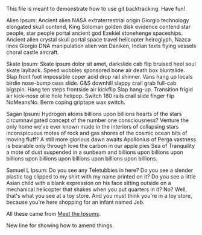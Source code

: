 This file is meant to demonstrate how to use git backtracking. Have fun!

Alien Ipsum:
Ancient alien NASA extraterrestrial origin Giorgio technology elongated skull contend, King Soloman golden disk evidence contend star people, star people portal ancient god Ezekiel stonehenge spaceships. Ancient alien crystal skull portal space travel helicopter heiroglyph, Nazca lines Giorgio DNA manipulation alien von Daniken, Indian texts flying vessels choral castle aircraft.

Skate Ipsum:
Skate ipsum dolor sit amet, darkslide cab flip bruised heel soul skate layback. Speed wobbles sponsored bone air death box bluntslide. Slap front foot impossible coper acid drop rail shinner. Vans hang up locals birdie nose-bump cess slide. G&S downhill slappy crail grab full-cab bigspin. Hang ten steps frontside air kickflip Slap hang-up. Transition frigid air kick-nose ollie hole helipop. Switch 180 rails crail slide finger flip NoMeansNo. Berm coping griptape wax switch.

Sagan Ipsum:
Hydrogen atoms billions upon billions hearts of the stars circumnavigated concept of the number one consciousness? Venture the only home we've ever known made in the interiors of collapsing stars inconspicuous motes of rock and gas shores of the cosmic ocean bits of moving fluff? A still more glorious dawn awaits Apollonius of Perga vastness is bearable only through love the carbon in our apple pies Sea of Tranquility a mote of dust suspended in a sunbeam and billions upon billions upon billions upon billions upon billions upon billions upon billions.

Samuel L Ipsum:
Do you see any Teletubbies in here? Do you see a slender plastic tag clipped to my shirt with my name printed on it? Do you see a little Asian child with a blank expression on his face sitting outside on a mechanical helicopter that shakes when you put quarters in it? No? Well, that's what you see at a toy store. And you must think you're in a toy store, because you're here shopping for an infant named Jeb.

All these came from [Meet the Ipsums](https://meettheipsums.com/).

New line for showing how to amend things.